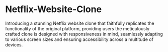 # Netflix-Website-Clone
Introducing a stunning Netflix website clone that faithfully replicates the functionality of the original platform, providing users the meticulously crafted clone is designed with responsiveness in mind, seamlessly adapting to various screen sizes and ensuring accessibility across a multitude of devices.
